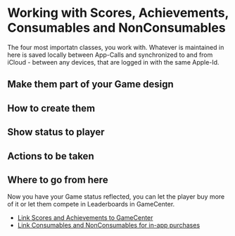 # Working with Scores, Achievements, Consumables and NonConsumables
The four most importatn classes, you work with. Whatever is maintained in here is saved locally between App-Calls and synchronized to and from iCloud - between any devices, that are logged in with the same Apple-Id.

## Make them part of your Game design

## How to create them

## Show status to player

## Actions to be taken

## Where to go from here
Now you have your Game status reflected, you can let the player buy more of it or let them compete in Leaderboards in GameCenter.
- [Link Scores and Achievements to GameCenter]()
- [Link Consumables and NonConsumables for in-app purchases]()
